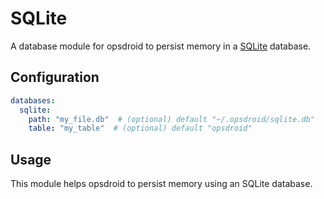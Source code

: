 # SQLite

A database module for opsdroid to persist memory in a [SQLite](https://www.sqlite.org/) database.

## Configuration

```yaml
databases:
  sqlite:
    path: "my_file.db"  # (optional) default "~/.opsdroid/sqlite.db"
    table: "my_table"  # (optional) default "opsdroid"
```

## Usage
This module helps opsdroid to persist memory using an SQLite database.
